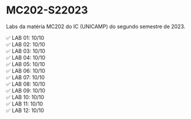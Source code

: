 # MC202-S22023
Labs da matéria MC202 do IC (UNICAMP) do segundo semestre de 2023. 

✅ LAB 01: 10/10  
✅ LAB 02: 10/10  
✅ LAB 03: 10/10  
✅ LAB 04: 10/10  
✅ LAB 05: 10/10  
✅ LAB 06: 10/10  
✅ LAB 07: 10/10  
✅ LAB 08: 10/10  
✅ LAB 09: 10/10  
✅ LAB 10: 10/10  
✅ LAB 11: 10/10  
✅ LAB 12: 10/10  
